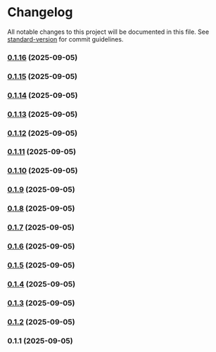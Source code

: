 # Changelog

All notable changes to this project will be documented in this file. See [standard-version](https://github.com/conventional-changelog/standard-version) for commit guidelines.

### [0.1.16](https://github.com/paulorogeriopb/template-admin-reactjs/compare/v0.1.14...v0.1.16) (2025-09-05)

### [0.1.15](https://github.com/paulorogeriopb/template-admin-reactjs/compare/v0.1.14...v0.1.15) (2025-09-05)

### [0.1.14](https://github.com/paulorogeriopb/template-admin-reactjs/compare/v0.1.11...v0.1.14) (2025-09-05)

### [0.1.13](https://github.com/paulorogeriopb/template-admin-reactjs/compare/v0.1.11...v0.1.13) (2025-09-05)

### [0.1.12](https://github.com/paulorogeriopb/template-admin-reactjs/compare/v0.1.11...v0.1.12) (2025-09-05)

### [0.1.11](https://github.com/paulorogeriopb/template-admin-reactjs/compare/v0.1.10...v0.1.11) (2025-09-05)

### [0.1.10](https://github.com/paulorogeriopb/template-admin-reactjs/compare/v0.1.9...v0.1.10) (2025-09-05)

### [0.1.9](https://github.com/paulorogeriopb/template-admin-reactjs/compare/v0.1.8...v0.1.9) (2025-09-05)

### [0.1.8](https://github.com/paulorogeriopb/template-admin-reactjs/compare/v0.1.7...v0.1.8) (2025-09-05)

### [0.1.7](https://github.com/paulorogeriopb/template-admin-reactjs/compare/v0.1.6...v0.1.7) (2025-09-05)

### [0.1.6](https://github.com/paulorogeriopb/template-admin-reactjs/compare/v0.1.5...v0.1.6) (2025-09-05)

### [0.1.5](https://github.com/paulorogeriopb/template-admin-reactjs/compare/v0.1.4...v0.1.5) (2025-09-05)

### [0.1.4](https://github.com/paulorogeriopb/template-admin-reactjs/compare/v0.1.3...v0.1.4) (2025-09-05)

### [0.1.3](https://github.com/paulorogeriopb/template-admin-reactjs/compare/v0.1.2...v0.1.3) (2025-09-05)

### [0.1.2](https://github.com/paulorogeriopb/template-admin-reactjs/compare/v0.1.1...v0.1.2) (2025-09-05)

### 0.1.1 (2025-09-05)
